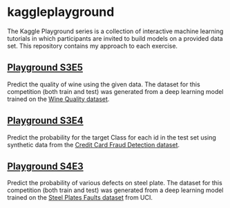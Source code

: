 # kaggleplayground
The Kaggle Playground series is a collection of interactive machine learning tutorials in which participants are invited to build models on a provided data set. This repository contains my approach to each exercise.


## [Playground S3E5](https://www.kaggle.com/competitions/playground-series-s3e5)

Predict the quality of wine using the given data. The dataset for this competition (both train and test) was generated from a deep learning model trained on the [Wine Quality dataset](https://www.kaggle.com/datasets/yasserh/wine-quality-dataset).

## [Playground S3E4](https://www.kaggle.com/competitions/playground-series-s3e4)

Predict the probability for the target Class for each id in the test set using synthetic data from the [Credit Card Fraud Detection dataset](https://www.kaggle.com/datasets/mlg-ulb/creditcardfraud).

## [Playground S4E3](https://www.kaggle.com/competitions/playground-series-s4e3)

Predict the probability of various defects on steel plate. The dataset for this competition (both train and test) was generated from a deep learning model trained on the [Steel Plates Faults dataset](https://archive.ics.uci.edu/dataset/198/steel+plates+faults) from UCI.
